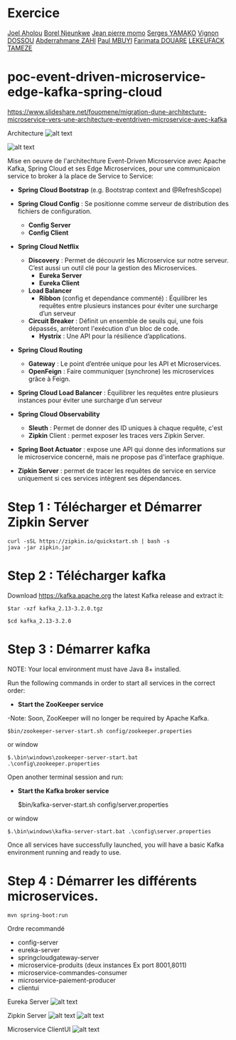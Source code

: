 
# Exercice 
[Joel Aholou](https://github.com/ahjoel)
[Borel Njeunkwe](https://github.com/Lerob28)
[Jean pierre momo](https://github.com/MomoJeanPierre)
[Serges YAMAKO](https://github.com/yamakoserge)
[Vignon DOSSOU](https://github.com/vignondossou)
[Abderrahmane ZAHI](https://github.com/abderrahmanez)
[Paul MBUYI](https://github.com/PaulMbuyi)
[Farimata DOUARE](https://github.com/Fatim94) 
[LEKEUFACK TAMEZE](https://github.com/Lekeufack-Tameze)
# poc-event-driven-microservice-edge-kafka-spring-cloud



https://www.slideshare.net/fouomene/migration-dune-architecture-microservice-vers-une-architecture-eventdriven-microservice-avec-kafka

Architecture
![alt text](https://fouomene.com/event-driven-microservice-architecture.jpg)

![alt text](https://fouomene.com/microservice-broker-kafka.jpg)

Mise en oeuvre de l'architechture Event-Driven Microservice avec Apache Kafka, Spring Cloud et ses Edge Microservices, pour une communicaion service to broker à la place de Service to Service:

- **Spring Cloud Bootstrap** (e.g. Bootstrap context and @RefreshScope)

- **Spring Cloud Config** : Se positionne comme serveur de distribution des fichiers de configuration.
	- **Config Server**
	- **Config Client**
	
- **Spring Cloud Netflix** 
	- **Discovery** : Permet de découvrir les Microservice sur notre serveur. C’est aussi un outil clé pour la gestion des Microservices.
		- **Eureka Server**
		- **Eureka Client**
	- **Load Balancer**
		- **Ribbon** (config et dependance commenté) : Équilibrer les requêtes entre plusieurs instances pour éviter une surcharge d’un serveur
	- **Circuit Breaker** : Définit un ensemble de seuils qui, une fois dépassés, arrêteront l'exécution d'un bloc de code. 
		- **Hystrix** : Une API pour la résilience d’applications.
	
- **Spring Cloud Routing**
    - **Gateway** : Le point d’entrée unique pour les API et Microservices.
	- **OpenFeign** : Faire communiquer (synchrone) les microservices grâce à Feign.
	
- **Spring Cloud Load Balancer** : Équilibrer les requêtes entre plusieurs instances pour éviter une surcharge d’un serveur
	
- **Spring Cloud Observability**
    - **Sleuth** : Permet de donner des ID uniques à chaque requête, c'est 
	- **Zipkin** Client : permet exposer les traces vers Zipkin Server.
	
- **Spring Boot Actuator** : expose une API qui donne des informations sur le microservice concerné, mais ne propose pas d'interface graphique.

- **Zipkin Server** : permet de tracer les requêtes de service en service uniquement si ces services intègrent ses dépendances.


# Step 1 : Télécharger et Démarrer Zipkin Server
	curl -sSL https://zipkin.io/quickstart.sh | bash -s
	java -jar zipkin.jar


# Step 2 : Télécharger kafka

Download https://kafka.apache.org the latest Kafka release and extract it:

    $tar -xzf kafka_2.13-3.2.0.tgz

    $cd kafka_2.13-3.2.0


# Step 3 : Démarrer kafka

NOTE: Your local environment must have Java 8+ installed.

Run the following commands in order to start all services in the correct order:

- **Start the ZooKeeper service**

-Note: Soon, ZooKeeper will no longer be required by Apache Kafka.

    $bin/zookeeper-server-start.sh config/zookeeper.properties

or window

    $.\bin\windows\zookeeper-server-start.bat .\config\zookeeper.properties

Open another terminal session and run:

- **Start the Kafka broker service**


    $bin/kafka-server-start.sh config/server.properties

or window

    $.\bin\windows\kafka-server-start.bat .\config\server.properties

Once all services have successfully launched, you will have a basic Kafka environment running and ready to use.

# Step 4 : Démarrer les différents microservices.
	mvn spring-boot:run
Ordre recommandé
- config-server
- eureka-server
- springcloudgateway-server
- microservice-produits (deux instances Ex port 8001,8011)
- microservice-commandes-consumer
- microservice-paiement-producer
- clientui


Eureka Server
![alt text](https://fouomene.com/eureka-server.jpg)

Zipkin Server
![alt text](https://fouomene.com/zipkin-kafka1.jpg)
![alt text](https://fouomene.com/zipkin-kafka2.jpg)

Microservice ClientUI
![alt text](https://fouomene.com/minicommerce.jpg) 




